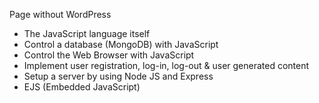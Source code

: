 Page without WordPress

- The JavaScript language itself
- Control a database (MongoDB) with JavaScript
- Control the Web Browser with JavaScript
- Implement user registration, log-in, log-out & user generated content
- Setup a server by using Node JS and Express
- EJS (Embedded JavaScript)
